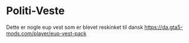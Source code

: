# Politi-Veste
Dette er nogle eup vest som er blevet reskinket til dansk 
https://da.gta5-mods.com/player/eup-vest-pack
